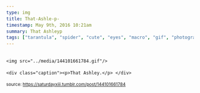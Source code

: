 ```yaml
---
type: img
title: That-Ashle-p-
timestamp: May 9th, 2016 10:21am
summary: That Ashleyp 
tags: ["tarantula", "spider", "cute", "eyes", "macro", "gif", "photography"]
---
```


                
                
                
                                                                                        <img src="../media/144101661784.gif"/>
                                                                                          <div class="caption"><p>That Ashley.</p> </div>
                                    
                
                
                
                
                                
<small>source: https://saturdayxiii.tumblr.com/post/144101661784</small>